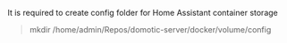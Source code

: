 It is required to create config folder for Home Assistant container storage

> mkdir /home/admin/Repos/domotic-server/docker/volume/config
